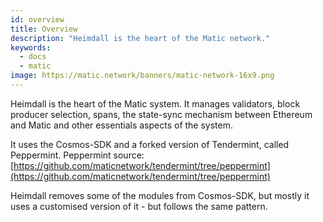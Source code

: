 ```yaml
---
id: overview
title: Overview
description: "Heimdall is the heart of the Matic network."
keywords:
  - docs
  - matic
image: https://matic.network/banners/matic-network-16x9.png 
---
```


Heimdall is the heart of the Matic system. It manages validators, block producer selection, spans, the state-sync mechanism between Ethereum and Matic and other essentials aspects of the system.

It uses the Cosmos-SDK and a forked version of Tendermint, called Peppermint. Peppermint source: [https://github.com/maticnetwork/tendermint/tree/peppermint](https://github.com/maticnetwork/tendermint/tree/peppermint) 

Heimdall removes some of the modules from Cosmos-SDK, but mostly it uses a customised version of it - but follows the same pattern.